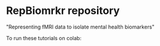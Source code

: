 # RepBiomrkr repository

"Representing fMRI data to isolate mental health biomarkers"

To run these tutorials on colab: 

